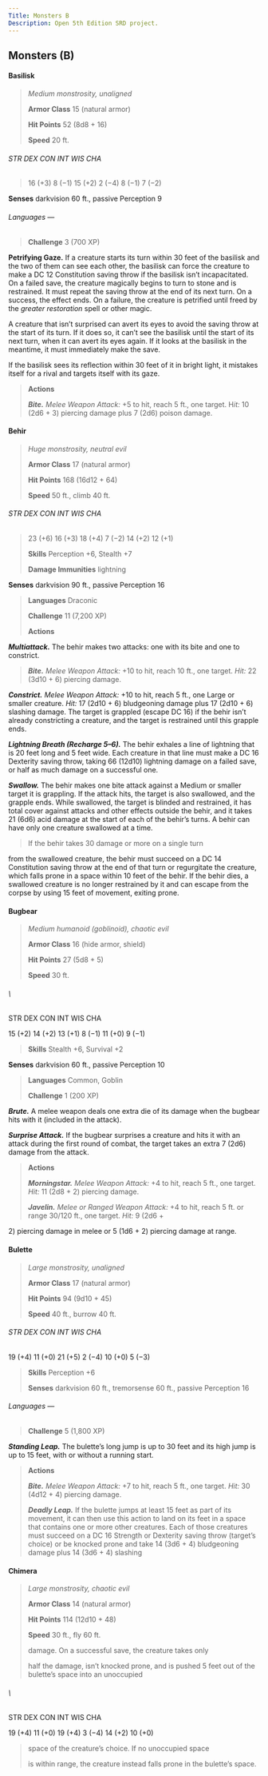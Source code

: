 ```yaml
---
Title: Monsters B
Description: Open 5th Edition SRD project.
---
```



Monsters (B)
------------

#### Basilisk

> *Medium monstrosity, unaligned*
>
> **Armor Class** 15 (natural armor)
>
> **Hit Points** 52 (8d8 + 16)
>
> **Speed** 20 ft.

###### STR DEX CON INT WIS CHA

> 16 (+3) 8 (−1) 15 (+2) 2 (−4) 8 (−1) 7 (−2)

**Senses** darkvision 60 ft., passive Perception 9

###### Languages —

> **Challenge** 3 (700 XP)

**Petrifying Gaze.** If a creature starts its turn within 30 feet of the
basilisk and the two of them can see each other, the basilisk can force
the creature to make a DC 12 Constitution saving throw if the basilisk
isn’t incapacitated. On a failed save, the creature magically begins to
turn to stone and is restrained. It must repeat the saving throw at the
end of its next turn. On a success, the effect ends. On a failure, the
creature is petrified until freed by the *greater restoration* spell or
other magic.

A creature that isn’t surprised can avert its eyes to avoid the saving
throw at the start of its turn. If it does so, it can’t see the basilisk
until the start of its next turn, when it can avert its eyes again. If
it looks at the basilisk in the meantime, it must immediately make the
save.

If the basilisk sees its reflection within 30 feet of it in bright
light, it mistakes itself for a rival and targets itself with its gaze.

> **Actions**
>
> ***Bite.** Melee Weapon Attack:* +5 to hit, reach 5 ft., one target.
> H*it:* 10 (2d6 + 3) piercing damage plus 7 (2d6) poison damage.

#### Behir

> *Huge monstrosity, neutral evil*
>
> **Armor Class** 17 (natural armor)
>
> **Hit Points** 168 (16d12 + 64)
>
> **Speed** 50 ft., climb 40 ft.

###### STR DEX CON INT WIS CHA

> 23 (+6) 16 (+3) 18 (+4) 7 (−2) 14 (+2) 12 (+1)
>
> **Skills** Perception +6, Stealth +7
>
> **Damage Immunities** lightning

**Senses** darkvision 90 ft., passive Perception 16

> **Languages** Draconic
>
> **Challenge** 11 (7,200 XP)
>
> **Actions**

***Multiattack.*** The behir makes two attacks: one with its bite and
one to constrict.

> ***Bite.** Melee Weapon Attack:* +10 to hit, reach 10 ft., one target.
> *Hit:* 22 (3d10 + 6) piercing damage.

***Constrict.** Melee Weapon Attack:* +10 to hit, reach 5 ft., one Large
or smaller creature. *Hit:* 17 (2d10 + 6) bludgeoning damage plus 17
(2d10 + 6) slashing damage. The target is grappled (escape DC 16) if the
behir isn’t already constricting a creature, and the target is
restrained until this grapple ends.

***Lightning Breath (Recharge 5–6).*** The behir exhales a line of
lightning that is 20 feet long and 5 feet wide. Each creature in that
line must make a DC 16 Dexterity saving throw, taking 66 (12d10)
lightning damage on a failed save, or half as much damage on a
successful one.

***Swallow.*** The behir makes one bite attack against a Medium or
smaller target it is grappling. If the attack hits, the target is also
swallowed, and the grapple ends. While swallowed, the target is blinded
and restrained, it has total cover against attacks and other effects
outside the behir, and it takes 21 (6d6) acid damage at the start of
each of the behir’s turns. A behir can have only one creature swallowed
at a time.

> If the behir takes 30 damage or more on a single turn

from the swallowed creature, the behir must succeed on a DC 14
Constitution saving throw at the end of that turn or regurgitate the
creature, which falls prone in a space within 10 feet of the behir. If
the behir dies, a swallowed creature is no longer restrained by it and
can escape from the corpse by using 15 feet of movement, exiting prone.

#### Bugbear

> *Medium humanoid (goblinoid), chaotic evil*
>
> **Armor Class** 16 (hide armor, shield)
>
> **Hit Points** 27 (5d8 + 5)
>
> **Speed** 30 ft.

###### \
STR DEX CON INT WIS CHA

15 (+2) 14 (+2) 13 (+1) 8 (−1) 11 (+0) 9 (−1)

> **Skills** Stealth +6, Survival +2

**Senses** darkvision 60 ft., passive Perception 10

> **Languages** Common, Goblin
>
> **Challenge** 1 (200 XP)

***Brute.*** A melee weapon deals one extra die of its damage when the
bugbear hits with it (included in the attack).

***Surprise Attack.*** If the bugbear surprises a creature and hits it
with an attack during the first round of combat, the target takes an
extra 7 (2d6) damage from the attack.

> **Actions**
>
> ***Morningstar.** Melee Weapon Attack:* +4 to hit, reach 5 ft., one
> target. *Hit:* 11 (2d8 + 2) piercing damage.
>
> ***Javelin.** Melee or Ranged Weapon Attack:* +4 to hit, reach 5 ft.
> or range 30/120 ft., one target. *Hit:* 9 (2d6 +

2\) piercing damage in melee or 5 (1d6 + 2) piercing damage at range.

#### Bulette

> *Large monstrosity, unaligned*
>
> **Armor Class** 17 (natural armor)
>
> **Hit Points** 94 (9d10 + 45)
>
> **Speed** 40 ft., burrow 40 ft.

###### STR DEX CON INT WIS CHA

19 (+4) 11 (+0) 21 (+5) 2 (−4) 10 (+0) 5 (−3)

> **Skills** Perception +6
>
> **Senses** darkvision 60 ft., tremorsense 60 ft., passive Perception
> 16

###### Languages —

> **Challenge** 5 (1,800 XP)

***Standing Leap.*** The bulette’s long jump is up to 30 feet and its
high jump is up to 15 feet, with or without a running start.

> **Actions**
>
> ***Bite.** Melee Weapon Attack:* +7 to hit, reach 5 ft., one target.
> *Hit:* 30 (4d12 + 4) piercing damage.
>
> ***Deadly Leap.*** If the bulette jumps at least 15 feet as part of
> its movement, it can then use this action to land on its feet in a
> space that contains one or more other creatures. Each of those
> creatures must succeed on a DC 16 Strength or Dexterity saving throw
> (target’s choice) or be knocked prone and take 14 (3d6 + 4)
> bludgeoning damage plus 14 (3d6 + 4) slashing

#### Chimera

> *Large monstrosity, chaotic evil*
>
> **Armor Class** 14 (natural armor)
>
> **Hit Points** 114 (12d10 + 48)
>
> **Speed** 30 ft., fly 60 ft.
>
> damage. On a successful save, the creature takes only
>
> half the damage, isn’t knocked prone, and is pushed 5 feet out of the
> bulette’s space into an unoccupied

###### \
STR DEX CON INT WIS CHA

19 (+4) 11 (+0) 19 (+4) 3 (−4) 14 (+2) 10 (+0)

> space of the creature’s choice. If no unoccupied space
>
> is within range, the creature instead falls prone in the bulette’s
> space.

